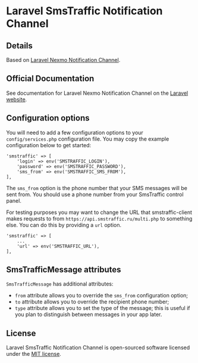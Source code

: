# Laravel SmsTraffic Notification Channel

## Details

Based on [Laravel Nexmo Notification Channel](https://github.com/laravel/nexmo-notification-channel).

## Official Documentation

See documentation for Laravel Nexmo Notification Channel on the [Laravel website](https://laravel.com/docs/notifications#sms-notifications).

## Configuration options

You will need to add a few configuration options to your `config/services.php` configuration file. You may copy the example configuration below to get started:

```
'smstraffic' => [
    'login' => env('SMSTRAFFIC_LOGIN'),
    'password' => env('SMSTRAFFIC_PASSWORD'),
    'sms_from' => env('SMSTRAFFIC_SMS_FROM'),
],
```

The `sms_from` option is the phone number that your SMS messages will be sent from. You should use a phone number from your SmsTraffic control panel.

For testing purposes you may want to change the URL that smstraffic-client makes requests to from `https://api.smstraffic.ru/multi.php` to something else. You can do this by providing a `url` option.

```
'smstraffic' => [
    ...
    'url' => env('SMSTRAFFIC_URL'),
],
```

## SmsTrafficMessage attributes

`SmsTrafficMessage` has additional attributes:
- `from` attribute allows you to override the `sms_from` configuration option;
- `to` attribute allows you to override the recipient phone number;
- `type` attribute allows you to set the type of the message; this is useful if you plan to distinguish between messages in your app later.

## License

Laravel SmsTraffic Notification Channel is open-sourced software licensed under the [MIT license](LICENSE.md).
